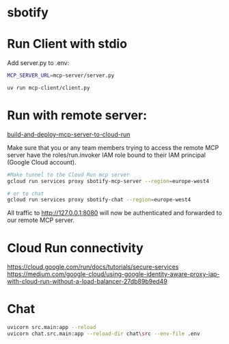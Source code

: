 # sbotify

# Run Client with stdio

Add server.py to .env:

```bash
MCP_SERVER_URL=mcp-server/server.py
```

```bash
uv run mcp-client/client.py
```

# Run with remote server:
[build-and-deploy-mcp-server-to-cloud-run](https://cloud.google.com/blog/topics/developers-practitioners/build-and-deploy-a-remote-mcp-server-to-google-cloud-run-in-under-10-minutes)

Make sure that you or any team members trying to access the remote MCP server have the roles/run.invoker IAM role bound to their IAM principal (Google Cloud account).

```bash
#Make tunnel to the Cloud Run mcp server
gcloud run services proxy sbotify-mcp-server --region=europe-west4

# or to chat
gcloud run services proxy sbotify-chat --region=europe-west4

```

All traffic to http://127.0.0.1:8080 will now be authenticated and forwarded to our remote MCP server.


# Cloud Run connectivity
https://cloud.google.com/run/docs/tutorials/secure-services
https://medium.com/google-cloud/using-google-identity-aware-proxy-iap-with-cloud-run-without-a-load-balancer-27db89b9ed49


# Chat

```bash
uvicorn src.main:app --reload
uvicorn chat.src.main:app --reload-dir chat\src --env-file .env
```